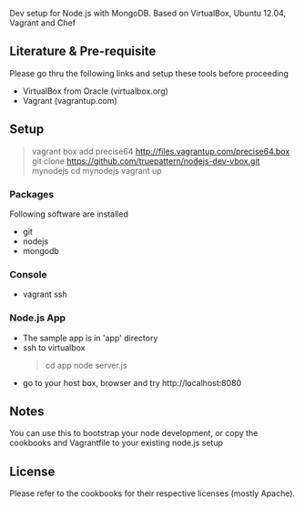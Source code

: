 Dev setup for Node.js with MongoDB. Based on VirtualBox, Ubuntu 12.04, Vagrant and Chef

## Literature & Pre-requisite
Please go thru the following links and setup these tools before proceeding
  * VirtualBox from Oracle (virtualbox.org)
  * Vagrant (vagrantup.com)

## Setup
  > vagrant box add precise64 http://files.vagrantup.com/precise64.box
  > git clone https://github.com/truepattern/nodejs-dev-vbox.git mynodejs
  > cd mynodejs
  > vagrant up

### Packages
Following software are installed 
  * git
  * nodejs
  * mongodb

### Console
  * vagrant ssh 

### Node.js App
  * The sample app is in 'app' directory 
  * ssh to virtualbox
    > cd app
    > node server.js
  * go to your host box, browser and try http://localhost:8080


## Notes
You can use this to bootstrap your node development, or copy the cookbooks and Vagrantfile to your existing node.js setup

## License
Please refer to the cookbooks for their respective licenses (mostly Apache). 
